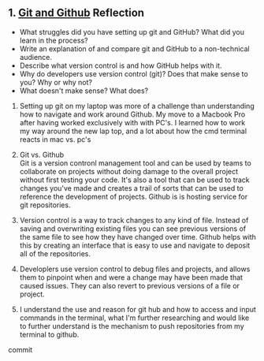 ## 1. [Git and Github](1_get_started/readme.md) Reflection

* What struggles did you have setting up git and GitHub? What did you learn in the process?
* Write an explanation of and compare git and GitHub to a non-technical audience. 
* Describe what version control is and how GitHub helps with it.
* Why do developers use version control (git)? Does that make sense to you? Why or why not?
* What doesn't make sense? What does?

1.  Setting up git on my laptop was more of a challenge than understanding how to navigate and work around Github.  My move to a Macbook Pro after having worked exclusively with with PC's.  I learned how to work my way around the new lap top, and a lot about how the cmd terminal reacts in mac vs. pc's

2. Git vs. Github  
   Git is a version contronl management tool and can be used by teams to collaborate on projects without doing damage to the overall project without first testing your code.  It's also a tool that can be used to track changes you've made and creates a trail of sorts that can be used to reference the development of projects.
   Github is is hosting service for git repositories.

3. Version control is a way to track changes to any kind of file.  Instead of saving and overwriting existing files you can see previous versions of the same file to see how they have changed over time.  Github helps with this by creating an interface that is easy to use and navigate to deposit all of the repositories.

4. Developlers use version control to debug files and projects, and allows them to pinpoint when and were a change may have been made that caused issues.  They can also revert to previous versions of a file or project. 

5. I understand the use and reason for git hub and how to access and input commands in the terminal,  what I'm further researching and would like to further understand is the mechanism to push repositories from my terminal to github.

commit



